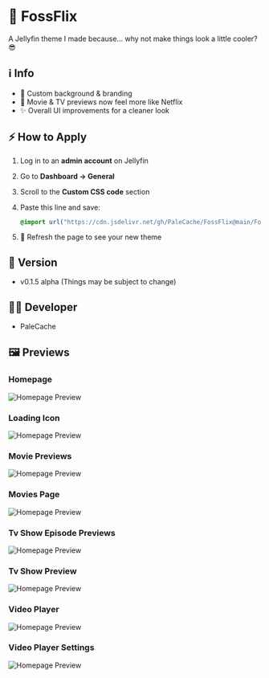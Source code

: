 # 🚀 FossFlix

A Jellyfin theme I made because… why not make things look a little cooler? 😎

## ℹ️ Info
- 🎨 Custom background & branding
- 🍿 Movie & TV previews now feel more like Netflix
- ✨ Overall UI improvements for a cleaner look

## ⚡ How to Apply
1. Log in to an **admin account** on Jellyfin
2. Go to **Dashboard → General**
3. Scroll to the **Custom CSS code** section
4. Paste this line and save:  

   ```css
   @import url("https://cdn.jsdelivr.net/gh/PaleCache/FossFlix@main/FossFlix.v0.1.5.alpha.css");
6. 🔄 Refresh the page to see your new theme

## 🧾 Version
- v0.1.5 alpha (Things may be subject to change)

## 🧑‍💻 Developer
- PaleCache

## 🖼 Previews

### Homepage
![Homepage Preview](https://gitlab.com/PaleCache/fossflix/-/raw/main/Previews/Homepage.png)

### Loading Icon
![Homepage Preview](https://gitlab.com/PaleCache/fossflix/-/raw/main/Previews/LoadingIcon.png)

### Movie Previews
![Homepage Preview](https://gitlab.com/PaleCache/fossflix/-/raw/main/Previews/MoviePreviews.png)

### Movies Page
![Homepage Preview](https://gitlab.com/PaleCache/fossflix/-/raw/main/Previews/MoviesPage.png)

### Tv Show Episode Previews
![Homepage Preview](https://gitlab.com/PaleCache/fossflix/-/raw/main/Previews/TvShowEpisodePreviews.png)

### Tv Show Preview
![Homepage Preview](https://gitlab.com/PaleCache/fossflix/-/raw/main/Previews/TvShowPreviews.png)

### Video Player
![Homepage Preview](https://gitlab.com/PaleCache/fossflix/-/raw/main/Previews/VideoPlayer.png)

### Video Player Settings
![Homepage Preview](https://gitlab.com/PaleCache/fossflix/-/raw/main/Previews/VideoPlayerSettings.png)
